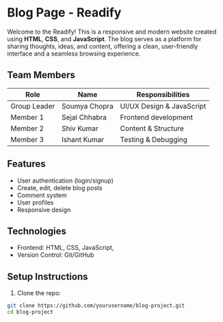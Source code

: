 # Blog Page - Readify
Welcome to the Readify! This is a responsive and modern website created using **HTML**, **CSS**, and **JavaScript**. The blog serves as a platform for sharing thoughts, ideas, and content, offering a clean, user-friendly interface and a seamless browsing experience.

## Team Members
| Role          | Name              | Responsibilities                      |
|---------------|-------------------|---------------------------------------|
| Group Leader  | Soumya Chopra     | UI/UX Design & JavaScript             |
| Member 1      | Sejal Chhabra     | Frontend development                  |
| Member 2      | Shiv Kumar        | Content & Structure                   |
| Member 3      | Ishant Kumar      | Testing & Debugging                   |

## Features
- User authentication (login/signup)
- Create, edit, delete blog posts
- Comment system
- User profiles
- Responsive design

## Technologies
- Frontend: HTML, CSS, JavaScript, 
- Version Control: Git/GitHub

## Setup Instructions
1. Clone the repo:
```bash
git clone https://github.com/yourusername/blog-project.git
cd blog-project